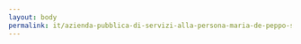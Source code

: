 ```yaml
---
layout: body
permalink: it/azienda-pubblica-di-servizi-alla-persona-maria-de-peppo-serena-e-tito-pellegrino/
---
```


